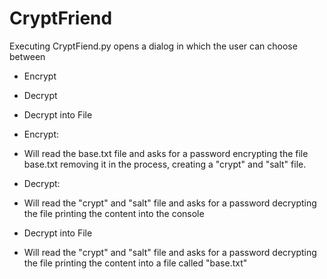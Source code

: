 ﻿# CryptFriend
Executing CryptFiend.py opens a dialog in which the user can choose between
- Encrypt
- Decrypt
- Decrypt into File

- Encrypt:
- Will read the base.txt file and asks for a password encrypting the file base.txt removing it in the process, creating a "crypt" and "salt" file.
- Decrypt:
- Will read the "crypt" and "salt" file and asks for a password decrypting the file printing the content into the console
- Decrypt into File
- Will read the "crypt" and "salt" file and asks for a password decrypting the file printing the content into a file called "base.txt"

